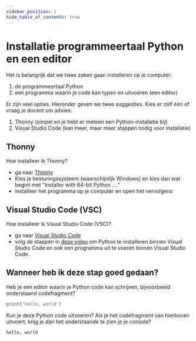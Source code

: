```yaml
---
sidebar_position: 1
hide_table_of_contents: true
---
```


# Installatie programmeertaal Python en een editor
Het is belangrijk dat we twee zaken gaan installeren op je computer:
1. de programmeertaal Python
2. een programma waarin je code kan typen en uitvoeren (een editor)

Er zijn veel opties. Hieronder geven we twee suggesties. Kies er zelf één of vraag je docent om advies:
1. Thonny (simpel en je hebt er meteen een Python-installatie bij) 
2. Visual Studio Code (kan meer, maar meer stappen nodig voor installatie)

## Thonny
Hoe installeer ik Thonny?
- ga naar [Thonny](https://thonny.org/)
- Kies je besturingssysteem (waarschijnlijk Windows) en kies dan wat begint met "Installer with 64-bit Python ...."
- installeer het programma op je computer en open het vervolgens

## Visual Studio Code (VSC)
Hoe installeer ik Visual Studio Code (VSC)?
- ga naar [Visual Studio Code](https://code.visualstudio.com/)
- volg de stappen in [deze video](https://youtu.be/D2cwvpJSBX4) om Python te installeren binnen Visual Studio Code en ook een programma uit te voeren binnen Visual Studio Code.

## Wanneer heb ik deze stap goed gedaan?
Heb je een editor waarin je Python code kan schrijven, bijvoorbeeld onderstaand codefragment?
```python
print('hello, world')
```

Kun je deze Python code uitvoeren? Als je het codefragment van hierboven uitvoert, krijg je dan het onderstaande te zien je je console?

```
hello, world
```
